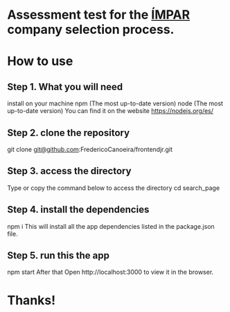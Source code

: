 # Assessment test for the [ÍMPAR](https://impar.com.br/) company selection process. 

# How to use

## Step 1. What you will need

install on your machine
npm (The most up-to-date version)
node (The most up-to-date version)
You can find it on the website https://nodejs.org/es/

## Step 2. clone the repository
git clone git@github.com:FredericoCanoeira/frontendjr.git

## Step 3. access the directory
Type or copy the command below to access the directory
cd search_page

## Step 4. install the dependencies
npm i
This will install all the app dependencies listed in the package.json file.

## Step 5. run this the app
npm start
After that Open http://localhost:3000 to view it in the browser.

# Thanks!